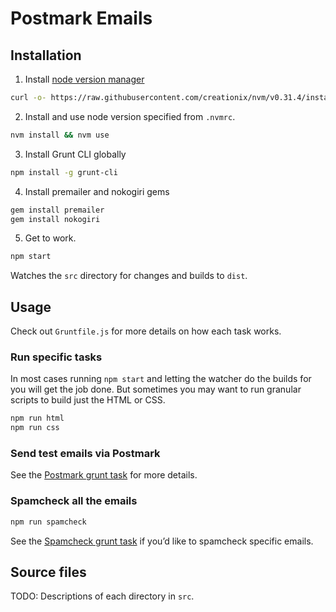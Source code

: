 # Postmark Emails

## Installation

1. Install [node version manager](https://github.com/creationix/nvm)
```bash
curl -o- https://raw.githubusercontent.com/creationix/nvm/v0.31.4/install.sh | bash
```


2. Install and use node version specified from `.nvmrc`.
```bash
nvm install && nvm use
```

3. Install Grunt CLI globally
```bash
npm install -g grunt-cli
```

4. Install premailer and nokogiri gems
```bash
gem install premailer
gem install nokogiri
```

5. Get to work.
```bash
npm start
```
Watches the `src` directory for changes and builds to `dist`. 


## Usage

Check out `Gruntfile.js` for more details on how each task works.

### Run specific tasks
In most cases running `npm start` and letting the watcher do the builds for you will get the job done. But sometimes you may want to run granular scripts to build just the HTML or CSS.

```bash
npm run html
npm run css
```

### Send test emails via Postmark
See the [Postmark grunt task](https://github.com/wildbit/postmark-build-templates/blob/master/Gruntfile.js#L194) for more details.

### Spamcheck all the emails
```bash
npm run spamcheck
```
See the [Spamcheck grunt task](https://github.com/wildbit/postmark-build-templates/blob/master/Gruntfile.js#L182) if you’d like to spamcheck specific emails.


## Source files
TODO: Descriptions of each directory in `src`.